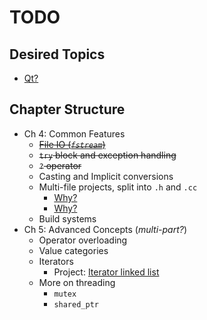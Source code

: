 # TODO

## Desired Topics

- [Qt?](https://www.qt.io/)

## Chapter Structure

- Ch 4: Common Features
  - ~~[File IO (*`fstream`*)](https://www.tutorialspoint.com/cplusplus/cpp_files_streams.htm)~~
  - ~~`try` block and exception handling~~
  - ~~`?` operator~~
  - Casting and Implicit conversions
  - Multi-file projects, split into `.h` and `.cc`
    - [Why?](https://stackoverflow.com/questions/1305947/why-does-c-need-a-separate-header-file)
    - [Why?](http://cse230.artifice.cc/lecture/splitting-code.html)
  - Build systems
- Ch 5: Advanced Concepts (*multi-part?*)
  - Operator overloading
  - Value categories
  - Iterators
    - Project: [Iterator linked list](https://github.com/neilbalch/FRC971-Cpp/tree/master/LinkedList)
  - More on threading
    - `mutex`
    - `shared_ptr`